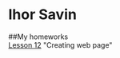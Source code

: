 # Ihor Savin
##My homeworks  
[Lesson 12](https://github.com/savinigoron/savinigoron.github.io/tree/master/Lesson12 ) "Creating web page"
